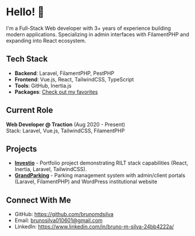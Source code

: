 # Hello! 👋

I'm a Full-Stack Web developer with 3+ years of experience building modern applications. Specializing in admin interfaces with FilamentPHP and expanding into React ecosystem.

## Tech Stack
- **Backend**: Laravel, FilamentPHP, PestPHP
- **Frontend**: Vue.js, React, TailwindCSS, TypeScript
- **Tools**: GitHub, Inertia.js
- **Packages**: [Check out my favorites](https://github.com/brunomdsilva?tab=stars)

## Current Role
**Web Developer @ Traction** (Aug 2020 - Present)  
Stack: Laravel, Vue.js, TailwindCSS, FilamentPHP

## Projects
- **[Investio](https://github.com/brunomdsilva/investio)** - Portfolio project demonstrating RILT stack capabilities (React, Inertia, Laravel, TailwindCSS).  
- **[GrandParking](https://grandparking.com.br)** - Parking management system with admin/client portals (Laravel, FilamentPHP) and WordPress institutional website

## Connect With Me
- GitHub: https://github.com/brunomdsilva
- Email: brunosilva010601@gmail.com
- LinkedIn: https://www.linkedin.com/in/bruno-m-silva-24bb4222a/
